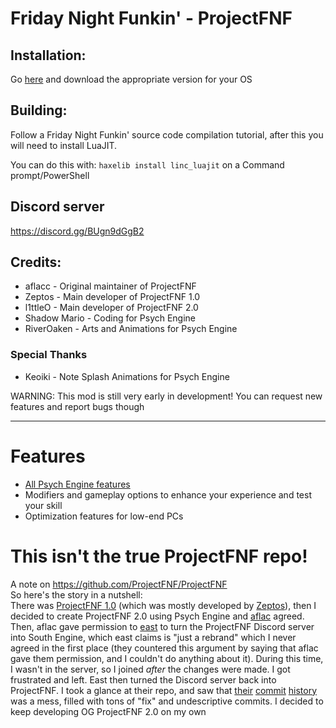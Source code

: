 # Friday Night Funkin' - ProjectFNF

## Installation:

Go [here](https://github.com/l1ttleO/ProjectFNF/releases/latest) and download the appropriate version for your OS

## Building: 
Follow a Friday Night Funkin' source code compilation tutorial, after this you will need to install LuaJIT.

You can do this with: `haxelib install linc_luajit` on a Command prompt/PowerShell

## Discord server
https://discord.gg/BUgn9dGgB2

## Credits:
* aflacc - Original maintainer of ProjectFNF
* Zeptos - Main developer of ProjectFNF 1.0
* l1ttleO - Main developer of ProjectFNF 2.0
* Shadow Mario - Coding for Psych Engine
* RiverOaken - Arts and Animations for Psych Engine

### Special Thanks
* Keoiki - Note Splash Animations for Psych Engine

WARNING: This mod is still very early in development! You can request new features and report bugs though
_____________________________________

# Features

* [All Psych Engine features](https://github.com/ShadowMario/FNF-PsychEngine/tree/0.4.2#features)
* Modifiers and gameplay options to enhance your experience and test your skill
* Optimization features for low-end PCs
  
# This isn't the true ProjectFNF repo!
  
A note on https://github.com/ProjectFNF/ProjectFNF  
So here's the story in a nutshell:  
There was [ProjectFNF 1.0](https://github.com/aflacc/ProjectFNF) (which was mostly developed by [Zeptos](https://github.com/MagnusStrom)), then I decided to create ProjectFNF 2.0 using Psych Engine and [aflac](https://github.com/aflacc) agreed. Then, aflac gave permission to [east](https://github.com/EastDeveloper) to turn the ProjectFNF Discord server into South Engine, which east claims is "just a rebrand" which I never agreed in the first place (they countered this argument by saying that aflac gave them permission, and I couldn't do anything about it). During this time, I wasn't in the server, so I joined *after* the changes were made. I got frustrated and left. East then turned the Discord server back into ProjectFNF. I took a glance at their repo, and saw that [their](https://user-images.githubusercontent.com/61277953/139134145-e878d519-c6a6-4a9f-9df1-eb301ca17ad9.png) [commit](https://user-images.githubusercontent.com/61277953/139134360-4e1edca7-aa93-4ffd-aec2-1bffeebd3f6d.png) [history](https://user-images.githubusercontent.com/61277953/139279406-e0275609-a95a-4d55-867f-c3ad8bcc3aff.png)
was a mess, filled with tons of "fix" and undescriptive commits. I decided to keep developing OG ProjectFNF 2.0 on my own
